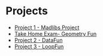 # Projects

* [Project 1 - Madlibs Project](https://github.com/WLHS-APCSA-2023/Projects/tree/main/MadLibs)
* [Take Home Exam- Geometry Fun](https://github.com/WLHS-APCSA-2023/Projects/tree/main/GeometryFun)
* [Project 2 - DataFun](https://github.com/WLHS-APCSA-2023/Projects/tree/main/DataFun)
* [Project 3 - LoopFun](https://github.com/WLHS-APCSA-2023/Projects/tree/main/LoopFun)
